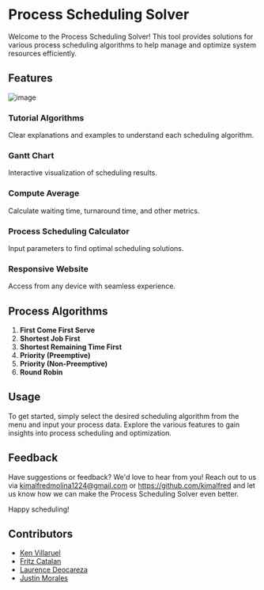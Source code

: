 # Process Scheduling Solver

Welcome to the Process Scheduling Solver! This tool provides solutions for various process scheduling algorithms to help manage and optimize system resources efficiently.
## Features
![image](https://github.com/kimalfred/Process-Scheduling-Solver/assets/119164038/7f67c12e-ef4d-42a2-9f5d-fc75271b7a7a)


### Tutorial Algorithms
Clear explanations and examples to understand each scheduling algorithm.
### Gantt Chart
Interactive visualization of scheduling results.
### Compute Average
Calculate waiting time, turnaround time, and other metrics.
### Process Scheduling Calculator
Input parameters to find optimal scheduling solutions.
### Responsive Website
Access from any device with seamless experience.

## Process Algorithms
1. **First Come First Serve**
2. **Shortest Job First**
3. **Shortest Remaining Time First**
4. **Priority (Preemptive)**
5. **Priority (Non-Preemptive)**
6. **Round Robin**

## Usage
To get started, simply select the desired scheduling algorithm from the menu and input your process data. Explore the various features to gain insights into process scheduling and optimization.

## Feedback
Have suggestions or feedback? We'd love to hear from you! Reach out to us via kimalfredmolina1224@gmail.com or https://github.com/kimalfred and let us know how we can make the Process Scheduling Solver even better.

Happy scheduling!

## Contributors

- [Ken Villaruel](https://github.com/chikening)
- [Fritz Catalan](https://github.com/Yoznov)
- [Laurence Deocareza](https://www.facebook.com/laurence.deocareza.3)
- [Justin Morales](https://www.facebook.com/justin.morales.77377)
